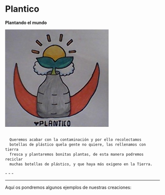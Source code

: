 # Plantico
<html>
 <body>
  <p><strong>Plantando el mundo</strong></p>
  <img src="WIN_20210323_12_14_32_Pro.jpg">
  <pre><code>
  Queremos acabar con la contaminación y por ello recolectamos
  botellas de plástico quela gente no quiere, las rellenamos con tierra
  fresca y plantaremos bonitas plantas, de esta manera podremos reciclar 
  muchas botellas de plástico, y que haya más oxigeno en la Tierra. </code></pre>
  </code></pre>
- - -

---------------------------------------
 </body>
 <body>
  <p> Aquí os pondremos algunos ejemplos de nuestras creaciones: </p>
  
<html>

